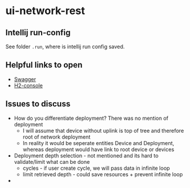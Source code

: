 # ui-network-rest

## Intellij run-config
See folder `.run`, where is intellij run config saved.

## Helpful links to open
* [Swagger](http://localhost:8087/swagger-ui/index.html)
* [H2-console](http://localhost:8087/h2-console/)

## Issues to discuss
* How do you differentiate deployment? There was no mention of deployment
  * I will assume that device without uplink is top of tree and therefore root of network deployment
  * In reality it would be seperate entities Device and Deployment, whereas deployment would have link to root device or devices
* Deployment depth selection - not mentioned and its hard to validate/limit what can be done
  * cycles - if user create cycle, we will pass data in infinite loop
  * limit retrieved depth - could save resources + prevent infinite loop
* 
